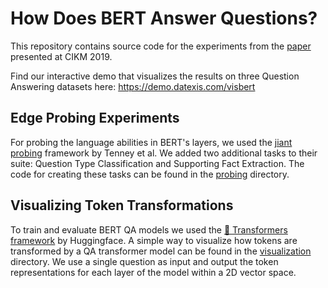 # How Does BERT Answer Questions?
This repository contains source code for the experiments from the [paper](https://dl.acm.org/citation.cfm?id=3358028) presented at CIKM 2019.

Find our interactive demo that visualizes the results on three Question Answering datasets here: https://demo.datexis.com/visbert

## Edge Probing Experiments
For probing the language abilities in BERT's layers, we used the [jiant probing](https://github.com/nyu-mll/jiant/tree/master/probing) framework by Tenney et al.
We added two additional tasks to their suite: Question Type Classification and Supporting Fact Extraction. The code for creating these tasks can be found in the [probing]() directory.

## Visualizing Token Transformations
To train and evaluate BERT QA models we used the [🤗 Transformers framework](https://github.com/huggingface/transformers) by Huggingface. A simple way to visualize how tokens are transformed by a QA transformer model can be found in the [visualization]() directory. We use a single question as input and output the token representations for each layer of the model within a 2D vector space.